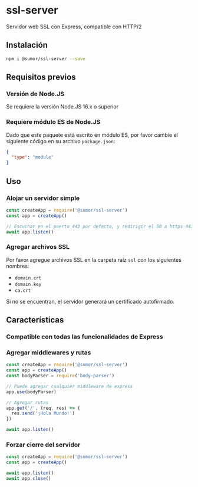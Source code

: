 # ssl-server

Servidor web SSL con Express, compatible con HTTP/2

## Instalación

```bash
npm i @sumor/ssl-server --save
```

## Requisitos previos

### Versión de Node.JS

Se requiere la versión Node.JS 16.x o superior

### Requiere módulo ES de Node.JS

Dado que este paquete está escrito en módulo ES, por favor cambie el siguiente código en su archivo `package.json`:

```json
{
  "type": "module"
}
```

## Uso

### Alojar un servidor simple

```javascript
const createApp = require('@sumor/ssl-server')
const app = createApp()

// Escuchar en el puerto 443 por defecto, y redirigir el 80 a https 443
await app.listen()
```

### Agregar archivos SSL

Por favor agregue archivos SSL en la carpeta raíz `ssl` con los siguientes nombres:

- `domain.crt`
- `domain.key`
- `ca.crt`

Si no se encuentran, el servidor generará un certificado autofirmado.

## Características

### Compatible con todas las funcionalidades de Express

### Agregar middlewares y rutas

```javascript
const createApp = require('@sumor/ssl-server')
const app = createApp()
const bodyParser = require('body-parser')

// Puede agregar cualquier middleware de express
app.use(bodyParser)

// Agregar rutas
app.get('/', (req, res) => {
  res.send('¡Hola Mundo!')
})

await app.listen()
```

### Forzar cierre del servidor

```javascript
const createApp = require('@sumor/ssl-server')
const app = createApp()

await app.listen()
await app.close()
```
